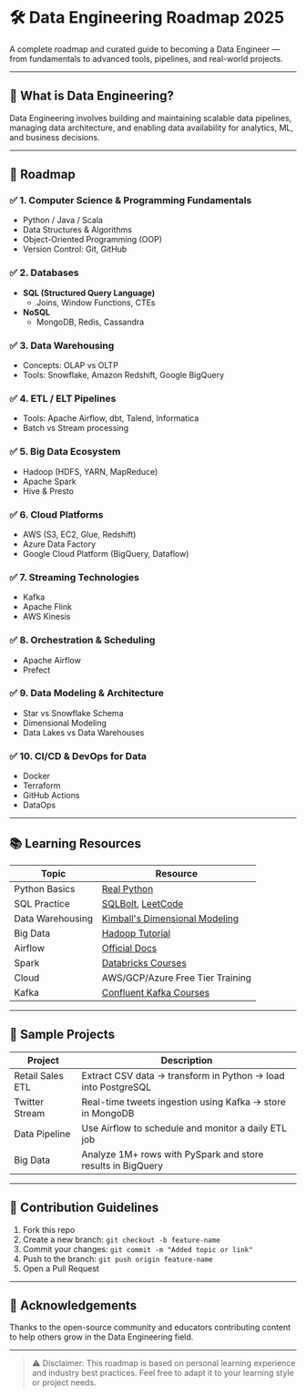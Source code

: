 # 🛠️ Data Engineering Roadmap 2025

A complete roadmap and curated guide to becoming a Data Engineer — from fundamentals to advanced tools, pipelines, and real-world projects.

---

## 📌 What is Data Engineering?

Data Engineering involves building and maintaining scalable data pipelines, managing data architecture, and enabling data availability for analytics, ML, and business decisions.

---

## 🧭 Roadmap

### ✅ 1. **Computer Science & Programming Fundamentals**
- Python / Java / Scala
- Data Structures & Algorithms
- Object-Oriented Programming (OOP)
- Version Control: Git, GitHub

### ✅ 2. **Databases**
- **SQL (Structured Query Language)**
  - Joins, Window Functions, CTEs
- **NoSQL**
  - MongoDB, Redis, Cassandra

### ✅ 3. **Data Warehousing**
- Concepts: OLAP vs OLTP
- Tools: Snowflake, Amazon Redshift, Google BigQuery

### ✅ 4. **ETL / ELT Pipelines**
- Tools: Apache Airflow, dbt, Talend, Informatica
- Batch vs Stream processing

### ✅ 5. **Big Data Ecosystem**
- Hadoop (HDFS, YARN, MapReduce)
- Apache Spark
- Hive & Presto

### ✅ 6. **Cloud Platforms**
- AWS (S3, EC2, Glue, Redshift)
- Azure Data Factory
- Google Cloud Platform (BigQuery, Dataflow)

### ✅ 7. **Streaming Technologies**
- Kafka
- Apache Flink
- AWS Kinesis

### ✅ 8. **Orchestration & Scheduling**
- Apache Airflow
- Prefect

### ✅ 9. **Data Modeling & Architecture**
- Star vs Snowflake Schema
- Dimensional Modeling
- Data Lakes vs Data Warehouses

### ✅ 10. **CI/CD & DevOps for Data**
- Docker
- Terraform
- GitHub Actions
- DataOps

---

## 📚 Learning Resources

| Topic | Resource |
|-------|----------|
| Python Basics | [Real Python](https://realpython.com/) |
| SQL Practice | [SQLBolt](https://sqlbolt.com/), [LeetCode](https://leetcode.com) |
| Data Warehousing | [Kimball's Dimensional Modeling](https://www.kimballgroup.com/) |
| Big Data | [Hadoop Tutorial](https://hadoop.apache.org/) |
| Airflow | [Official Docs](https://airflow.apache.org/docs/) |
| Spark | [Databricks Courses](https://academy.databricks.com/) |
| Cloud | AWS/GCP/Azure Free Tier Training |
| Kafka | [Confluent Kafka Courses](https://developer.confluent.io/) |

---

## 🧪 Sample Projects

| Project | Description |
|--------|-------------|
| Retail Sales ETL | Extract CSV data → transform in Python → load into PostgreSQL |
| Twitter Stream | Real-time tweets ingestion using Kafka → store in MongoDB |
| Data Pipeline | Use Airflow to schedule and monitor a daily ETL job |
| Big Data | Analyze 1M+ rows with PySpark and store results in BigQuery |

---

## 🚀 Contribution Guidelines

1. Fork this repo
2. Create a new branch: `git checkout -b feature-name`
3. Commit your changes: `git commit -m "Added topic or link"`
4. Push to the branch: `git push origin feature-name`
5. Open a Pull Request

---

## 🙌 Acknowledgements

Thanks to the open-source community and educators contributing content to help others grow in the Data Engineering field.

---

> ⚠️ Disclaimer: This roadmap is based on personal learning experience and industry best practices. Feel free to adapt it to your learning style or project needs.
